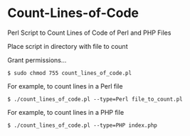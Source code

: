 # Count-Lines-of-Code

Perl Script to Count Lines of Code of Perl and PHP Files

Place script in directory with file to count

Grant permissions...

	$ sudo chmod 755 count_lines_of_code.pl

For example, to count lines in a Perl file	

	$ ./count_lines_of_code.pl --type=Perl file_to_count.pl
	
For example, to count lines in a PHP file

	$ ./count_lines_of_code.pl --type=PHP index.php
